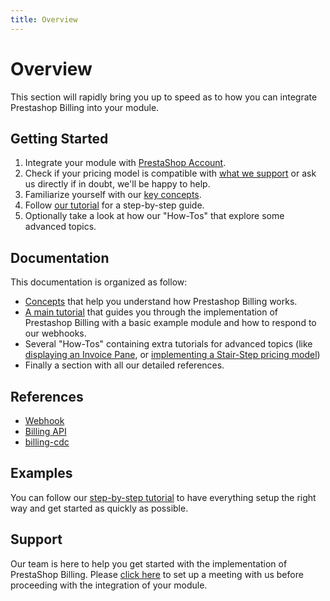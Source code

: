 ```yaml
---
title: Overview
---
```


# Overview

This section will rapidly bring you up to speed as to how you can integrate Prestashop Billing into your module.

## Getting Started

1. Integrate your module with [PrestaShop Account](../../4-prestashop-account/README.md).
2. Check if your pricing model is compatible with [what we support](../2-concepts/README.md#pricing-models) or ask us directly if in doubt, we'll be happy to help.  
3. Familiarize yourself with our [key concepts](../2-concepts/README.md).
4. Follow [our tutorial](../3-tutorial/README.md) for a step-by-step guide.
5. Optionally take a look at how our "How-Tos" that explore some advanced topics.

## Documentation

This documentation is organized as follow:

- [Concepts](../2-concepts/README.md) that help you understand how Prestashop Billing works.
- [A main tutorial](../3-tutorial/README.md) that guides you through the implementation of Prestashop Billing with a basic example module and how to respond to our webhooks.
- Several "How-Tos" containing extra tutorials for advanced topics (like [displaying an Invoice Pane](../4-how-tos/2-display-invoice-pane/README.md), or [implementing a Stair-Step pricing model](../4-how-tos/1-stair-step/README.md))
- Finally a section with all our detailed references.

## References

* [Webhook](../5-references/1-webhook/README.md) 
* [Billing API](../5-references/2-billing-api/README.md) 
* [billing-cdc](../5-references/3-billing-cdc/README.md) 

## Examples

You can follow our [step-by-step tutorial](../3-tutorial/README.md) to have everything setup the right way and get started as quickly as possible.

## Support

Our team is here to help you get started with the implementation of PrestaShop Billing. Please [click here](https://meetings.hubspot.com/esteban-martin3/prestashop-new-framework-integration-meeting) to set up a meeting with us before proceeding with the integration of your module.